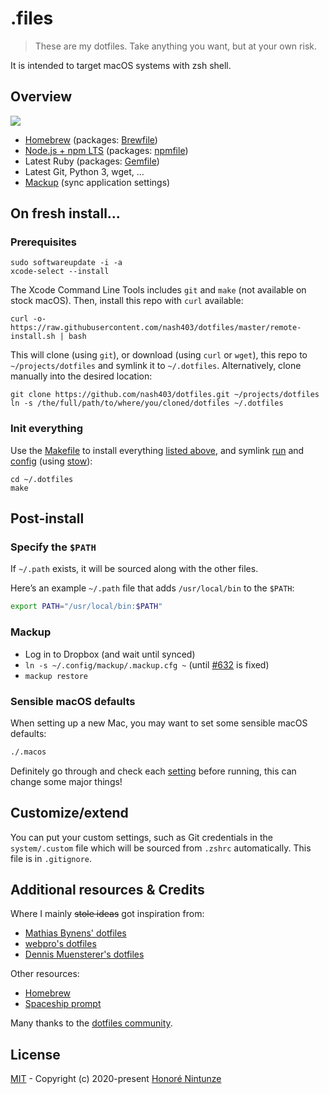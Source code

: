 # .files

> These are my dotfiles. Take anything you want, but at your own risk.

It is intended to target macOS systems with zsh shell.


## Overview

![](https://imgs.xkcd.com/comics/borrow_your_laptop.png)

- [Homebrew](https://brew.sh) (packages: [Brewfile](./Brewfile))
- [Node.js + npm LTS](https://nodejs.org/en/download/) (packages: [npmfile](./npmfile))
- Latest Ruby (packages: [Gemfile](./Gemfile))
- Latest Git, Python 3, wget, ...
- [Mackup](https://github.com/lra/mackup) (sync application settings)

## On fresh install...

### Prerequisites

    sudo softwareupdate -i -a
    xcode-select --install

The Xcode Command Line Tools includes `git` and `make` (not available on stock macOS).
Then, install this repo with `curl` available:

    curl -o- https://raw.githubusercontent.com/nash403/dotfiles/master/remote-install.sh | bash

This will clone (using `git`), or download (using `curl` or `wget`), this repo to `~/projects/dotfiles` and symlink it to `~/.dotfiles`. Alternatively, clone manually into the desired location:

    git clone https://github.com/nash403/dotfiles.git ~/projects/dotfiles
    ln -s /the/full/path/to/where/you/cloned/dotfiles ~/.dotfiles

### Init everything

Use the [Makefile](./Makefile) to install everything [listed above](#overview), and symlink [run](./run) and [config](./config) (using [stow](https://www.gnu.org/software/stow/)):

    cd ~/.dotfiles
    make

## Post-install

### Specify the `$PATH`

If `~/.path` exists, it will be sourced along with the other files.

Here’s an example `~/.path` file that adds `/usr/local/bin` to the `$PATH`:

```bash
export PATH="/usr/local/bin:$PATH"
```

### Mackup

  - Log in to Dropbox (and wait until synced)
  - `ln -s ~/.config/mackup/.mackup.cfg ~` (until [#632](https://github.com/lra/mackup/pull/632) is fixed)
  - `mackup restore`

### Sensible macOS defaults

When setting up a new Mac, you may want to set some sensible macOS defaults:

```bash
./.macos
```

Definitely go through and check each [setting](./run/.macos) before running, this can change some major things!

## Customize/extend

You can put your custom settings, such as Git credentials in the `system/.custom` file which will be sourced from `.zshrc` automatically. This file is in `.gitignore`.

## Additional resources & Credits

Where I mainly ~~stole ideas~~ got inspiration from:
  - [Mathias Bynens' dotfiles](https://github.com/mathiasbynens/dotfiles)
  - [webpro's dotfiles](https://github.com/webpro/dotfiles)
  - [Dennis Muensterer's dotfiles](https://github.com/dnnsmnstrr/dotfiles)

Other resources:
  - [Homebrew](https://brew.sh)
  - [Spaceship prompt](https://github.com/denysdovhan/spaceship-prompt)

Many thanks to the [dotfiles community](https://dotfiles.github.io).

## License

[MIT](./LICENSE) - Copyright (c) 2020-present [Honoré Nintunze](https://twitter.com/nash_403)